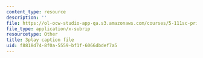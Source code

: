 ```yaml
---
content_type: resource
description: ''
file: https://ol-ocw-studio-app-qa.s3.amazonaws.com/courses/5-111sc-principles-of-chemical-science-fall-2014/f8818d748f0a5559bf1f6066dbdef7a5_B7iFcW8USjQ.vtt
file_type: application/x-subrip
resourcetype: Other
title: 3play caption file
uid: f8818d74-8f0a-5559-bf1f-6066dbdef7a5
---
```

